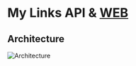 # My Links API & [WEB](https://github.com/voidnowhere/my-links-web)

## Architecture

![Architecture](https://github.com/voidnowhere/my-links-api/assets/79842485/c2a7278c-12a1-439f-a98b-6ab225463b27)

